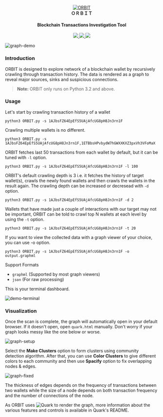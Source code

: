 <p align="center">
  <a href="https://github.com/Harold0107/ORBIT"><img src="https://i.ibb.co/bXsZHW0/ORBIT.png" alt="ORBIT"></a>
  <br>
  <b>ＯＲＢＩＴ</b>
</p>
<h4 align="center">Blockchain Transactions Investigation Tool</h4>
<p align="center">
  <a href="https://github.com/Harold0107/ORBIT/releases">
    <img src="https://img.shields.io/github/release/Harold0107/ORBIT.svg">
  </a>
  <a href="https://github.com/Harold0107/ORBIT/issues?q=is%3Aissue+is%3Aclosed">
      <img src="https://img.shields.io/github/issues-closed-raw/Harold0107/ORBIT.svg">
  <img src="https://img.shields.io/badge/python-> 3.2-blue.svg">
  </a>
</p>

![graph-demo](https://i.ibb.co/rx76Ryt/Screenshot-2019-07-26-03-41-34.png)

### Introduction
ORBIT is designed to explore network of a blockchain wallet by recursively crawling through transaction history. The data is rendered as a graph to reveal major sources, sinks and suspicious connections.

> **Note:** ORBIT only runs on Python 3.2 and above.

### Usage

Let's start by crawling transaction history of a wallet
```
python3 ORBIT.py -s 1AJbsFZ64EpEfS5UAjAfcUG8pH8Jn3rn1F
```
Crawling multiple wallets is no different.
```
python3 ORBIT.py -s 1AJbsFZ64EpEfS5UAjAfcUG8pH8Jn3rn1F,1ETBbsHPvbydW7hGWXXKXZ3pxVh3VFoMaX
```
ORBIT fetches last 50 transactions from each wallet by default, but it can be tuned with `-l` option.
```
python3 ORBIT.py -s 1AJbsFZ64EpEfS5UAjAfcUG8pH8Jn3rn1F -l 100
```
ORBIT's default crawling depth is 3 i.e. it fetches the history of target wallet(s), crawls the newly found wallets and then crawls the wallets in the result again. The crawling depth can be increased or decresead with `-d` option.
```
python3 ORBIT.py -s 1AJbsFZ64EpEfS5UAjAfcUG8pH8Jn3rn1F -d 2
```
Wallets that have made just a couple of interactions with our target may not be important, ORBIT can be told to crawl top N wallets at each level by using the `-t` option.
```
python3 ORBIT.py -s 1AJbsFZ64EpEfS5UAjAfcUG8pH8Jn3rn1F -t 20
```
If you want to view the collected data with a graph viewer of your choice, you can use -o option.
```
python3 ORBIT.py -s 1AJbsFZ64EpEfS5UAjAfcUG8pH8Jn3rn1F -o output.graphml
```
Support Formats

- `graphml` (Supported by most graph viewers)
- `json` (For raw processing)


This is your terminal dashboard.

![demo-terminal](https://i.ibb.co/pZG24vT/Screenshot-2019-07-26-08-07-10.png)


### Visualization
Once the scan is complete, the graph will automatically open in your default browser. If it doesn't open, open `quark.html` manually.
Don't worry if your graph looks messy like the one below or worse.

![graph-setup](https://i.ibb.co/xJ38DF9/Screenshot-2019-07-26-08-21-18.png)

Select the **Make Clusters** option to form clusters using community detection algorithm. After that, you can use **Color Clusters** to give different colors to each community and then use **Spacify** option to fix overlapping nodes & edges.

![graph-fixed](https://i.ibb.co/SsGhkJN/Screenshot-2019-07-26-09-21-08.png)

The thickness of edges depends on the frequency of transactions between two wallets while the size of a node depends on both transaction frequency and the number of connections of the node.

As ORBIT uses ![Quark](https://github.com/Harold0107/Quark) to render the graph, more information about the various features and controls is available in Quark's README.
